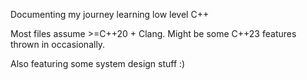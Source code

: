 Documenting my journey learning low level C++

Most files assume >=C++20 + Clang. Might be some C++23 features thrown in occasionally.

Also featuring some system design stuff :)

